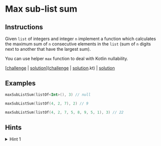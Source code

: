 # Max sub-list sum

## Instructions


Given `list` of integers and integer `n` implement a function which calculates the maximum sum of `n` consecutive
elements in the `list` (sum of `n` digits next to another that have the largest sum). 

You can use helper `max` function to deal with Kotlin nullability.

[[challenge](challenge) | [solution](solution.kt)]([challenge](challenge) | [solution](solution.kt).kt) | [solution](solution.kt)

## Examples

```kotlin
maxSubListSum(listOf<Int>(), 3) // null

maxSubListSum(listOf(4, 2, 7), 2) // 9

maxSubListSum(listOf(4, 2, 7, 5, 8, 9, 5, 1), 3) // 22
```

## Hints

<details>
<summary>Hint 1</summary>
Use sliding window
</details>